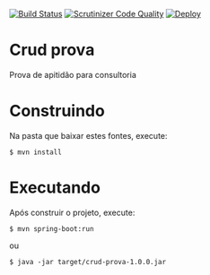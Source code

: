 [![Build Status](https://travis-ci.org/guilherme-argentino/crud-prova.svg?branch=master)](https://travis-ci.org/guilherme-argentino/crud-prova)
[![Scrutinizer Code Quality](https://scrutinizer-ci.com/g/guilherme-argentino/crud-prova/badges/quality-score.png?b=master)](https://scrutinizer-ci.com/g/guilherme-argentino/crud-prova/?branch=master)
[![Deploy](https://www.herokucdn.com/deploy/button.png)](https://heroku.com/deploy)

# Crud prova
Prova de apitidão para consultoria

# Construindo
Na pasta que baixar estes fontes, execute:

```
$ mvn install
```

# Executando
Após construir o projeto, execute:
```
$ mvn spring-boot:run
```
ou
```
$ java -jar target/crud-prova-1.0.0.jar
```
